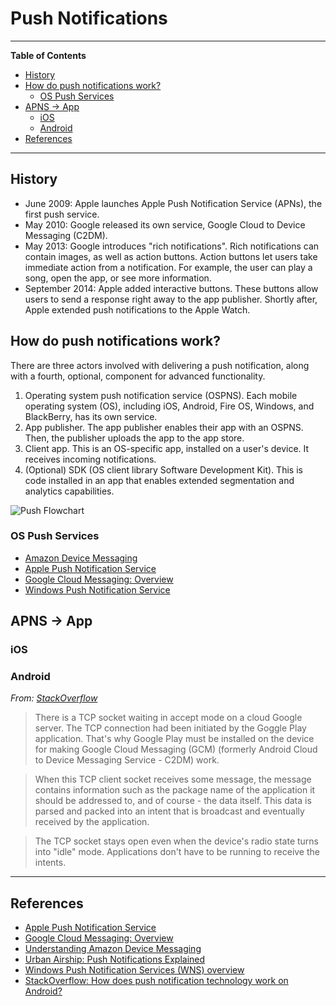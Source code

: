 # Push Notifications

---

**Table of Contents**

<!-- TOC depthFrom:2 depthTo:6 withLinks:1 updateOnSave:1 orderedList:0 -->

- [History](#history)
- [How do push notifications work?](#how-do-push-notifications-work)
	- [OS Push Services](#os-push-services)
- [APNS → App](#apns-app)
	- [iOS](#ios)
	- [Android](#android)
- [References](#references)

<!-- /TOC -->

---

## History

- June 2009: Apple launches Apple Push Notification Service (APNs), the first push service.
- May 2010: Google released its own service, Google Cloud to Device Messaging (C2DM).
- May 2013: Google introduces "rich notifications". Rich notifications can contain images, as well as action buttons. Action buttons let users take immediate action from a notification. For example, the user can play a song, open the app, or see more information.
- September 2014: Apple added interactive buttons. These buttons allow users to send a response right away to the app publisher. Shortly after, Apple extended push notifications to the Apple Watch.



## How do push notifications work?

There are three actors involved with delivering a push notification, along with a fourth, optional, component for advanced functionality.

1. Operating system push notification service (OSPNS). Each mobile operating system (OS), including iOS, Android, Fire OS, Windows, and BlackBerry, has its own service.
1. App publisher. The app publisher enables their app with an OSPNS. Then, the publisher uploads the app to the app store.
1. Client app. This is an OS-specific app, installed on a user's device. It receives incoming notifications.
1. (Optional) SDK (OS client library Software Development Kit). This is code installed in an app that enables extended segmentation and analytics capabilities.

![Push Flowchart](http://cdn3.raywenderlich.com/wp-content/uploads/2011/05/Push-Overview.jpg)

### OS Push Services

* [Amazon Device Messaging](https://developer.amazon.com/public/apis/engage/device-messaging/tech-docs/01-understanding-adm)
* [Apple Push Notification Service](https://developer.apple.com/library/ios/documentation/NetworkingInternet/Conceptual/RemoteNotificationsPG/Chapters/ApplePushService.html)
* [Google Cloud Messaging: Overview](https://developers.google.com/cloud-messaging/gcm)
* [Windows Push Notification Service](https://msdn.microsoft.com/en-us/library/windows/apps/mt187203.aspx)




## APNS → App

### iOS

### Android

*From: [StackOverflow](http://stackoverflow.com/questions/11508613/how-does-push-notification-technology-work-on-android)*
> There is a TCP socket waiting in accept mode on a cloud Google server. The TCP connection had been initiated by the Goggle Play application. That's why Google Play must be installed on the device for making Google Cloud Messaging (GCM) (formerly Android Cloud to Device Messaging Service - C2DM) work.

> When this TCP client socket receives some message, the message contains information such as the package name of the application it should be addressed to, and of course - the data itself. This data is parsed and packed into an intent that is broadcast and eventually received by the application.

> The TCP socket stays open even when the device's radio state turns into "idle" mode. Applications don't have to be running to receive the intents.




---

## References

* [Apple Push Notification Service](https://developer.apple.com/library/ios/documentation/NetworkingInternet/Conceptual/RemoteNotificationsPG/Chapters/ApplePushService.html)
* [Google Cloud Messaging: Overview](https://developers.google.com/cloud-messaging/gcm)
* [Understanding Amazon Device Messaging](https://developer.amazon.com/public/apis/engage/device-messaging/tech-docs/01-understanding-adm)
* [Urban Airship: Push Notifications Explained](https://www.urbanairship.com/push-notifications-explained)
* [Windows Push Notification Services (WNS) overview](https://msdn.microsoft.com/en-us/library/windows/apps/mt187203.aspx)
* [StackOverflow: How does push notification technology work on Android?](http://stackoverflow.com/questions/11508613/how-does-push-notification-technology-work-on-android)
